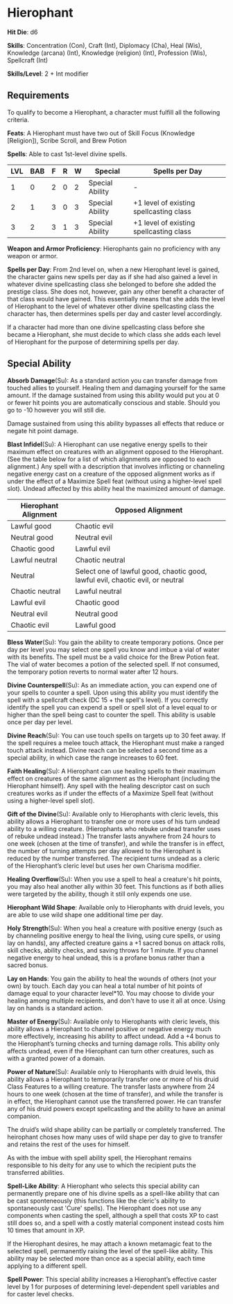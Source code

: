 # Hierophant

**Hit Die**: d6

**Skills**: Concentration (Con), Craft (Int), Diplomacy (Cha), Heal (Wis), Knowledge (arcana) (Int), Knowledge (religion) (Int), Profession (Wis), Spellcraft (Int)

**Skills/Level**: 2 + Int modifier

## Requirements

To qualify to become a Hierophant, a character must fulfill all the following criteria.

**Feats**: A Hierophant must have two out of Skill Focus (Knowledge [Religion]), Scribe Scroll, and Brew Potion

**Spells**: Able to cast 1st-level divine spells.

LVL | BAB | F | R | W | Special | Spells per Day
--- | --- | - | - | - | ------- | --------------
1   | 0   | 2 | 0 | 2 | Special Ability | -
2   | 1   | 3 | 0 | 3 | Special Ability | +1 level of existing spellcasting class
3   | 2   | 3 | 1 | 3 | Special Ability | +1 level of existing spellcasting class

**Weapon and Armor Proficiency**: Hierophants gain no proficiency with any weapon or armor.

**Spells per Day**: From 2nd level on, when a new Hierophant level is gained, the character gains new spells per day as if she had also gained a level in whatever divine spellcasting class she belonged to before she added the prestige class. She does not, however, gain any other benefit a character of that class would have gained. This essentially means that she adds the level of Hierophant to the level of whatever other divine spellcasting class the character has, then determines spells per day and caster level accordingly.

If a character had more than one divine spellcasting class before she became a Hierophant, she must decide to which class she adds each level of Hierophant for the purpose of determining spells per day.

## Special Ability

**Absorb Damage**(Su): As a standard action you can transfer damage from touched allies to yourself. Healing them and damaging yourself for the same amount. If the damage sustained from using this ability would put you at 0 or fewer hit points you are automatically conscious and stable. Should you go to -10 however you will still die.

Damage sustained from using this ability bypasses all effects that reduce or negate hit point damage.

**Blast Infidel**(Su): A Hierophant can use negative energy spells to their maximum effect on creatures with an alignment opposed to the Hierophant. (See the table below for a list of which alignments are opposed to each alignment.) Any spell with a description that involves inflicting or channeling negative energy cast on a creature of the opposed alignment works as if under the effect of a Maximize Spell feat (without using a higher-level spell slot). Undead affected by this ability heal the maximized amount of damage. 

Hierophant Alignment | Opposed Alignment
-------------------- | -----------------
Lawful good     |Chaotic evil
Neutral good    |Neutral evil
Chaotic good    |Lawful evil 
Lawful neutral  |Chaotic neutral
Neutral         |Select one of lawful good, chaotic good, lawful evil, chaotic evil, or neutral 
Chaotic neutral |Lawful neutral
Lawful evil     |Chaotic good
Neutral evil    |Neutral good
Chaotic evil    |Lawful good

**Bless Water**(Su): You gain the ability to create temporary potions. Once per day per level you may select one spell you know and imbue a vial of water with its benefits. The spell must be a valid choice for the Brew Potion feat. The vial of water becomes a potion of the selected spell. If not consumed, the temporary potion reverts to normal water after 12 hours.

**Divine Counterspell**(Su): As an immediate action, you can expend one of your spells to counter a spell. Upon using this ability you must identify the spell with a spellcraft check (DC 15 + the spell's level). If you correctly identify the spell you can expend a spell or spell slot of a level equal to or higher than the spell being cast to counter the spell. This ability is usable once per day per level.

**Divine Reach**(Su): You can use touch spells on targets up to 30 feet away. If the spell requires a melee touch attack, the Hierophant must make a ranged touch attack instead. Divine reach can be selected a second time as a special ability, in which case the range increases to 60 feet.

**Faith Healing**(Su): A Hierophant can use healing spells to their maximum effect on creatures of the same alignment as the Hierophant (including the Hierophant himself). Any spell with the healing descriptor cast on such creatures works as if under the effects of a Maximize Spell feat (without using a higher-level spell slot).

**Gift of the Divine**(Su): Available only to Hierophants with cleric levels, this ability allows a Hierophant to transfer one or more uses of his turn undead ability to a willing creature. (Hierophants who rebuke undead transfer uses of rebuke undead instead.) The transfer lasts anywhere from 24 hours to one week (chosen at the time of transfer), and while the transfer is in effect, the number of turning attempts per day allowed to the Hierophant is reduced by the number transferred. The recipient turns undead as a cleric of the Hierophant’s cleric level but uses her own Charisma modifier.

**Healing Overflow**(Su): When you use a spell to heal a creature's hit points, you may also heal another ally within 30 feet. This functions as if both allies were targeted by the ability, though it still only expends one use.

**Hierophant Wild Shape**: Available only to Hierophants with druid levels, you are able to use wild shape one additional time per day.

**Holy Strength**(Su): When you heal a creature with positive energy (such as by channeling positive energy to heal the living, using cure spells, or using lay on hands), any affected creature gains a +1 sacred bonus on attack rolls, skill checks, ability checks, and saving throws for 1 minute. If you channel negative energy to heal undead, this is a profane bonus rather than a sacred bonus.

**Lay on Hands**: You gain the ability to heal the wounds of others (not your own) by touch. Each day you can heal a total number of hit points of damage equal to your character level*10. You may choose to divide your healing among multiple recipients, and don't have to use it all at once. Using lay on hands is a standard action.

**Master of Energy**(Su): Available only to Hierophants with cleric levels, this ability allows a Hierophant to channel positive or negative energy much more effectively, increasing his ability to affect undead. Add a +4 bonus to the Hierophant’s turning checks and turning damage rolls. This ability only affects undead, even if the Hierophant can turn other creatures, such as with a granted power of a domain.

**Power of Nature**(Su): Available only to Hierophants with druid levels, this ability allows a Hierophant to temporarily transfer one or more of his druid Class Features to a willing creature. The transfer lasts anywhere from 24 hours to one week (chosen at the time of transfer), and while the transfer is in effect, the Hierophant cannot use the transferred power. He can transfer any of his druid powers except spellcasting and the ability to have an animal companion.

The druid’s wild shape ability can be partially or completely transferred. The heirophant choses how many uses of wild shape per day to give to transfer and retains the rest of the uses for himself. 

As with the imbue with spell ability spell, the Hierophant remains responsible to his deity for any use to which the recipient puts the transferred abilities.

**Spell-Like Ability**: A Hierophant who selects this special ability can permanently prepare one of his divine spells as a spell-like ability that can be cast sponteneously (this functions like the cleric's ability to spontaneously cast 'Cure' spells). The Hierophant does not use any components when casting the spell, although a spell that costs XP to cast still does so, and a spell with a costly material component instead costs him 10 times that amount in XP.

If the Hierophant desires, he may attach a known metamagic feat to the selected spell, permanently raising the level of the spell-like ability. This ability may be selected more than once as a special ability, each time applying to a different spell.

**Spell Power**: This special ability increases a Hierophant’s effective caster level by 1 for purposes of determining level-dependent spell variables and for caster level checks.